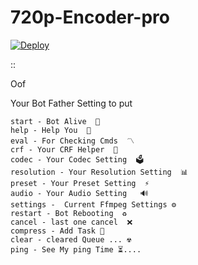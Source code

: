 # 720p-Encoder-pro
[![Deploy](https://www.herokucdn.com/deploy/button.svg)](https://dashboard.heroku.com/new?button-url=https://github.com/meiranbot/720P-ENCODER-BOT)

::

Oof 

Your Bot Father Setting to put

```
start - Bot Alive  🚀
help - Help You  📜
eval - For Checking Cmds  〽️ 
crf - Your CRF Helper  👾
codec - Your Codec Setting  🗳
resolution - Your Resolution Setting  📊
preset - Your Preset Setting  ⚡️
audio - Your Audio Setting   🔊
settings -  Current Ffmpeg Settings ⚙
restart - Bot Rebooting  ♻️
cancel - last one cancel  ❌
compress - Add Task 🔰
clear - cleared Queue ... ☢
ping - See My ping Time ⏳.... 
